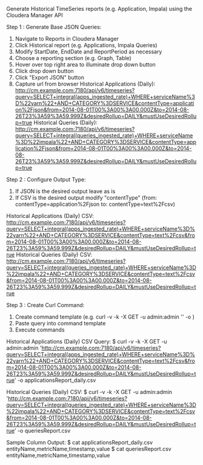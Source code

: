 Generate Historical TimeSeries reports (e.g. Application, Impala) using the Cloudera Manager API

Step 1 : Generate Base JSON Queries:
1. Navigate to Reports in Cloudera Manager
2. Click Historical report (e.g. Applications, Impala Queries)
3. Modify StartDate, EndDate and ReportPeriod as necessary
4. Choose a reporting section (e.g. Graph, Table)
5. Hover over top right area to illuminate drop down button
6. Click drop down button
7. Click "Export JSON" button
8. Capture url from browser
Historical Applications (Daily):
http://cm.example.com:7180/api/v6/timeseries?query=SELECT+integral(apps_ingested_rate)+WHERE+serviceName%3D%22yarn%22+AND+CATEGORY%3DSERVICE&contentType=application%2Fjson&from=2014-08-01T00%3A00%3A00.000Z&to=2014-08-26T23%3A59%3A59.999Z&desiredRollup=DAILY&mustUseDesiredRollup=true
Historical Queries (Daily):
http://cm.example.com:7180/api/v6/timeseries?query=SELECT+integral(queries_ingested_rate)+WHERE+serviceName%3D%22impala%22+AND+CATEGORY%3DSERVICE&contentType=application%2Fjson&from=2014-08-01T00%3A00%3A00.000Z&to=2014-08-26T23%3A59%3A59.999Z&desiredRollup=DAILY&mustUseDesiredRollup=true


Step 2 : Configure Output Type:
1. If JSON is the desired output leave as is
2. If CSV is the desired output modify "contentType" (from: contentType=application%2Fjson to: contentType=text%2Fcsv)

Historical Applications (Daily) CSV:
http://cm.example.com:7180/api/v6/timeseries?query=SELECT+integral(apps_ingested_rate)+WHERE+serviceName%3D%22yarn%22+AND+CATEGORY%3DSERVICE&contentType=text%2Fcsv&from=2014-08-01T00%3A00%3A00.000Z&to=2014-08-26T23%3A59%3A59.999Z&desiredRollup=DAILY&mustUseDesiredRollup=true
Historical Queries (Daily) CSV:
http://cm.example.com:7180/api/v6/timeseries?query=SELECT+integral(queries_ingested_rate)+WHERE+serviceName%3D%22impala%22+AND+CATEGORY%3DSERVICE&contentType=text%2Fcsv&from=2014-08-01T00%3A00%3A00.000Z&to=2014-08-26T23%3A59%3A59.999Z&desiredRollup=DAILY&mustUseDesiredRollup=true


Step 3 : Create Curl Command:
1. Create command template (e.g. curl -v -k -X GET -u admin:admin '<query>' -o <filename>)
2. Paste query into command template
3. Execute commands  

Historical Applications (Daily) CSV Query:
$ curl -v -k -X GET -u admin:admin 'http://cm.example.com:7180/api/v6/timeseries?query=SELECT+integral(apps_ingested_rate)+WHERE+serviceName%3D%22yarn%22+AND+CATEGORY%3DSERVICE&contentType=text%2Fcsv&from=2014-08-01T00%3A00%3A00.000Z&to=2014-08-26T23%3A59%3A59.999Z&desiredRollup=DAILY&mustUseDesiredRollup=true' -o applicationsReport_daily.csv

Historical Queries (Daily) CSV:
$ curl -v -k -X GET -u admin:admin 'http://cm.example.com:7180/api/v6/timeseries?query=SELECT+integral(queries_ingested_rate)+WHERE+serviceName%3D%22impala%22+AND+CATEGORY%3DSERVICE&contentType=text%2Fcsv&from=2014-08-01T00%3A00%3A00.000Z&to=2014-08-26T23%3A59%3A59.999Z&desiredRollup=DAILY&mustUseDesiredRollup=true' -o queriesReport.csv

Sample Column Output:
$ cat applicationsReport_daily.csv
entityName,metricName,timestamp,value
$ cat queriesReport.csv
entityName,metricName,timestamp,value
